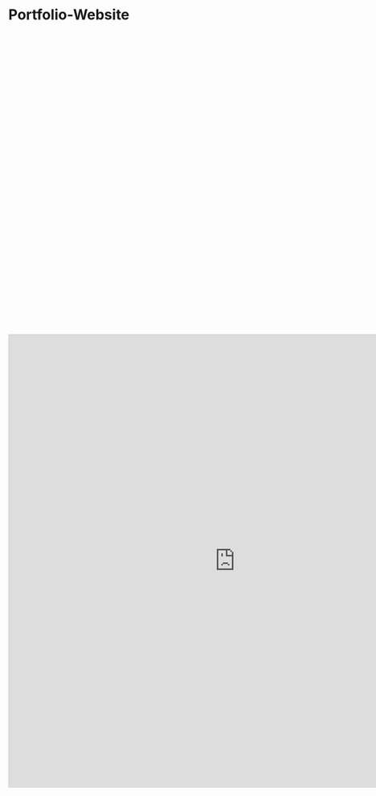 # Portfolio-Website

<!-- Step 1: include our secure javascript file -->
<script src="https://www.desmos.com/api/v1.11/calculator.js?apiKey=43d977e4842645a3af10774fdc89d42c"></script>

<!-- Step 2: add an element to the page -->
<div id="calculator" style="width: 900px; height: 600px;"></div>

<!-- Step 3: add the following lines of javascript -->
<script>
    var elt = document.getElementById('calculator');
    var calculator = Desmos.GraphingCalculator(elt);
</script>

<iframe src="https://www.desmos.com/calculator/dxzt01ro9j?embed" width="900" height="900" style="border: 1px solid #ccc" frameborder=0></iframe>
